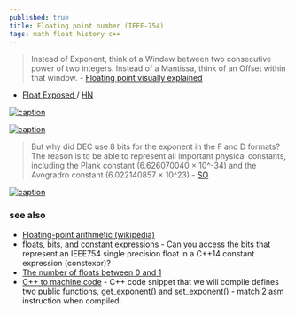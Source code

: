 ```yaml
---
published: true
title: Floating point number (IEEE-754)
tags: math float history c++
---
```

> Instead of Exponent, think of a Window between two consecutive power of two integers. Instead of a Mantissa, think of an Offset within that window. -  [	Floating point visually explained](https://news.ycombinator.com/item?id=29368529)  

- [	Float Exposed ](https://float.exposed/0x736bf47e) / [HN](https://news.ycombinator.com/item?id=45217415)

[![caption](https://fabiensanglard.net/floating_point_visually_explained/floating_point_intuitive.svg)](https://fabiensanglard.net/floating_point_visually_explained/)


[![caption](https://fabiensanglard.net/floating_point_visually_explained/floating_point_window.svg)](https://fabiensanglard.net/floating_point_visually_explained/)

> But why did DEC use 8 bits for the exponent in the F and D formats? The reason is to be able to represent all important physical constants, including the Plank constant (6.626070040 × 10^-34) and the Avogradro constant (6.022140857 × 10^23) - [SO](https://retrocomputing.stackexchange.com/questions/13493/where-did-the-free-parameters-of-ieee-754-come-from/13496#13496)

[![caption](https://www.bitsnbites.eu/wp-content/uploads/2021/11/ieee754-single-precision-1.png)](https://www.bitsnbites.eu/i-want-to-show-a-thing-cpp-code-generation/)

### see also
- [Floating-point arithmetic (wikipedia)](https://en.wikipedia.org/wiki/Floating-point_arithmetic)
- [floats, bits, and constant expressions](https://brnz.org/hbr/?p=1518) - Can you access the bits that represent an IEEE754 single precision float in a C++14 constant expression (constexpr)?
- [The number of floats between 0 and 1](https://news.ycombinator.com/item?id=41390712)
- [C++ to machine code](https://www.bitsnbites.eu/i-want-to-show-a-thing-cpp-code-generation/) - C++ code snippet that we will compile defines two public functions, get_exponent() and set_exponent() - match 2 asm instruction when compiled.
